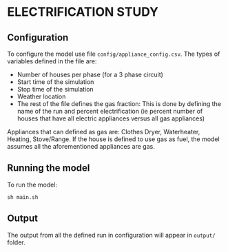 # ELECTRIFICATION STUDY 

## Configuration 
To configure the model use file `config/appliance_config.csv`.
The types of variables defined in the file are: 
- Number of houses per phase (for a 3 phase circuit)
- Start time of the simulation
- Stop time of the simulation 
- Weather location
- The rest of the file defines the gas fraction: This is done by defining the name of the run and percent electrification (ie percent number of houses that have all electric appliances versus all gas appliances)

Appliances that can defined as gas are: Clothes Dryer, Waterheater, Heating, Stove/Range. If the house is defined to use gas as fuel, the model assumes all the aforementioned appliances are gas.

## Running the model 
To run the model: 
~~~
sh main.sh
~~~

## Output
The output from all the defined run in configuration will appear in `output/` folder.

